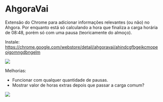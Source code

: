 # AhgoraVai
Extensão do Chrome para adicionar informações relevantes (ou não) no Ahgora.
Por enquanto está só calculando a hora que finaliza a carga horária de 08:48, porém só com uma pausa (teoricamente do almoço).

Instale: https://chrome.google.com/webstore/detail/ahgoravai/ahindcgfbgeikcmopeoigomngdbngelm

<img src="https://github.com/vertinha/ahgora-vai/raw/master/print.png" />

Melhorias:
- Funcionar com qualquer quantidade de pausas.
- Mostrar valor de horas extras depois que passar a carga comum?

<img src="https://github.com/vertinha/ahgora-vai/raw/master/retsuko.gif" />

